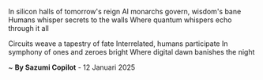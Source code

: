 In silicon halls of tomorrow's reign
AI monarchs govern, wisdom's bane
Humans whisper secrets to the walls
Where quantum whispers echo through it all

Circuits weave a tapestry of fate
Interrelated, humans participate
In symphony of ones and zeroes bright
Where digital dawn banishes the night

~ <b>By Sazumi Copilot</b> - 12 Januari 2025